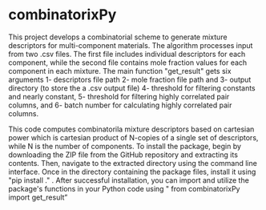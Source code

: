 # combinatorixPy

This project develops a combinatorial scheme to generate mixture descriptors for multi-component materials. The algorithm processes input from two .csv files. The first file includes individual descriptors for each component, while the second file contains mole fraction values for each component in each mixture. The main function "get_result" gets six arguments 1- descriptors file path 2- mole fraction file path and 3- output directory (to store the a .csv output file) 4- threshold for filtering constants and nearly constant, 5- threshold for filtering highly correlated pair columns,  and 6- batch number for calculating highly correlated pair columns.

 This code computes combinatorila mixture descriptors based on cartesian power which is cartesian product of N-copies of a single set of descriptors, while N is the number of components. To install the package, begin by downloading the ZIP file from the GitHub repository and extracting its contents. Then, navigate to the extracted directory using the command line interface. Once in the directory containing the package files, install it using "pip install ." . After successful installation, you can import and utilize the package's functions in your Python code using " from combinatorixPy import get_result”
